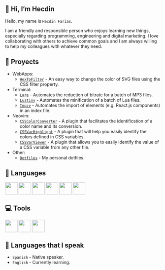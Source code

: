 ## 👋 Hi, I’m Hecdin

Hello, my name is `Hecdin Farias`.

I am a friendly and responsible person who enjoys learning new things, especially regarding programming, engineering and digital marketing. I love collaborating with others to achieve common goals and I am always willing to help my colleagues with whatever they need.

## 📝 Proyects

* WebApps:
    * [`HexToFilter`](https://github.com/farias-hecdin/HexToFilter) - An easy way to change the color of SVG files using the CSS filter property.
* Terminal:
    * [`Lare`](https://github.com/farias-hecdin/Lare) - Automates the reduction of bitrate for a batch of MP3 files.
    * [`Luatiny`](https://github.com/farias-hecdin/Luatiny) - Automates the minification of a batch of Lua files.
    * [`Impzy`](https://github.com/farias-hecdin/Impzy) - Automates the import of elements (e.g. React.js components) in an index file.
* Neovim:
    * [`CSSColorConverter`](https://github.com/farias-hecdin/CSSColorConverter) - A plugin that facilitates the identification of a color name and its conversion.
    * [`CSSVarHighlight`](https://github.com/farias-hecdin/CSSVarHighlight) - A plugin that will help you easily identify the colors defined in CSS variables.
    * [`CSSVarViewer`](https://github.com/farias-hecdin/CSSVarViewer) - A plugin that allows you to easily identify the value of a CSS variable from any other file.
* Other:
    * [`Dotfiles`](https://github.com/farias-hecdin/Dotfiles) - My personal dotfiles.

## 📢 Languages

<div style="display: flex">
<img height="40" width="40" src="https://cdn.simpleicons.org/html5/_/888">
  &nbsp;
<img height="40" width="40" src="https://cdn.simpleicons.org/javascript/_/888">
  &nbsp;
<img height="40" width="40" src="https://cdn.simpleicons.org/lua/_/888">
  &nbsp;
<img height="40" width="40" src="https://cdn.simpleicons.org/go/_/888">
  &nbsp;
<img height="40" width="40" src="https://cdn.simpleicons.org/php/_/888">
  &nbsp;
<img height="40" width="40" src="https://cdn.simpleicons.org/nim/_/888">
</div>


## 💻 Tools

<div style="display: flex">
<img height="40" width="40" src="https://cdn.simpleicons.org/android/_/888">
   &nbsp;
<img height="40" width="40" src="https://cdn.simpleicons.org/git/_/888">
   &nbsp;
<img height="40" width="40" src="https://cdn.simpleicons.org/poe/_/888">
</div>


## 💬 Languages that I speak

* `Spanish` - Native speaker.
* `English` - Currently learning.

